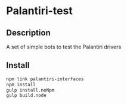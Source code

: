 # Palantiri-test

## Description

A set of simple bots to test the Palantiri drivers

## Install

````bash
npm link palantiri-interfaces
npm install
gulp install.noNpm
gulp build.node
````
